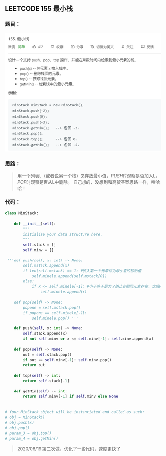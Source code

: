## LEETCODE 155 最小栈

### 题目：
![text](https://github.com/zjuzhfbloodz/LeetCode/blob/master/questions/0155.png?raw=true)


### 思路：

> 用一个列表L（或者说另一个栈）来存放最小值，$PUSH$时观察是否加入L，$POP$时观察是否从L中删除。
> 自己想的，没想到和高赞答案思路一样，哈哈哈！




### 代码：

```python
class MinStack:

    def __init__(self):
        """
        initialize your data structure here.
        """
        self.stack = []
        self.minv = []

 '''def push(self, x: int) -> None:
        self.mstack.append(x)
        if len(self.mstack) == 1: #放入第一个元素作为最小值的初始值
            self.minele.append(self.mstack[0])
        else:
            if x <= self.minele[-1]: #小于等于是为了防止有相同元素存在，之后POP会有问题
                self.minele.append(x)

    def pop(self) -> None:
        popone = self.mstack.pop()
        if popone == self.minele[-1]:
            self.minele.pop() '''
            
    def push(self, x: int) -> None:
        self.stack.append(x)
        if not self.minv or x <= self.minv[-1]: self.minv.append(x)

    def pop(self) -> None:
        out = self.stack.pop()
        if out == self.minv[-1]: self.minv.pop()
        return out

    def top(self) -> int:
        return self.stack[-1]

    def getMin(self) -> int:
        return self.minv[-1] if self.minv else None


# Your MinStack object will be instantiated and called as such:
# obj = MinStack()
# obj.push(x)
# obj.pop()
# param_3 = obj.top()
# param_4 = obj.getMin()
```
>2020/06/19 第二次做，优化了一些代码，速度更快了
